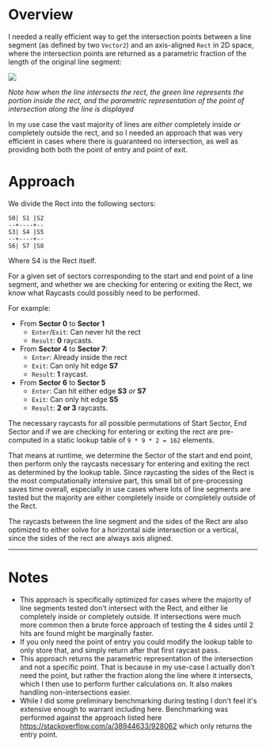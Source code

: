 # Overview

I needed a really efficient way to get the intersection points between a line segment (as defined by two `Vector2`) and an axis-aligned `Rect` in 2D space, where the intersection points are returned as a parametric fraction of the length of the original line segment:

![](https://i.imgur.com/XL6NVkd.gif)

_Note how when the line intersects the rect, the green line represents the portion inside the rect, and the parametric representation of the point of intersection along the line is displayed_

In my use case the vast majority of lines are *either* completely inside *or* completely outside the rect, and so I needed an approach that was very efficient in cases where there is guaranteed no intersection, as well as providing both both the point of entry and point of exit.

# Approach

We divide the Rect into the following sectors:
```
S0| S1 |S2
--+----+--
S3| S4 |S5
--+----+--
S6| S7 |S8
```
Where S4 is the Rect itself.

For a given set of sectors corresponding to the start and end point of a line segment, and whether we are checking for entering or exiting the Rect, we know what Raycasts could possibly need to be performed.

For example:
- From **Sector 0** to **Sector 1**
  - `Enter`/`Exit`: Can never hit the rect 
  - `Result`: **0** raycasts.
- From **Sector 4** to **Sector 7**: 
  - `Enter`: Already inside the rect
  - `Exit`: Can only hit edge **S7**
  - `Result`: **1** raycast.
- From **Sector 6** to **Sector 5**
  - `Enter`: Can hit either edge **S3** *or* **S7** 
  - `Exit`: Can only hit edge **S5**
  - `Result`: **2 or 3** raycasts.

The necessary raycasts for all possible permutations of Start Sector, End Sector and if we are checking for entering or exiting the rect are pre-computed in a static lookup table of `9 * 9 * 2 = 162` elements.

That means at runtime, we determine the Sector of the start and end point, then perform only the raycasts necessary for entering and exiting the rect as determined by the lookup table. Since raycasting the sides of the Rect is the most computationally intensive part, this small bit of pre-processing saves time overall, especially in use cases where lots of line segments are tested but the majority are either completely inside or completely outside of the Rect.

The raycasts between the line segment and the sides of the Rect are also optimized to either solve for a horizontal side intersection or a vertical, since the sides of the rect are always axis aligned.

-----

# Notes
- This approach is specifically optimized for cases where the majority of line segments tested don't intersect with the Rect, and either lie completely inside or completely outside. If intersections were much more common then a brute force approach of testing the 4 sides until 2 hits are found might be marginally faster.
- If you only need the point of entry you could modify the lookup table to only store that, and simply return after that first raycast pass.
- This approach returns the parametric representation of the intersection and not a specific point. That is because in my use-case I actually don't need the point, but rather the fraction along the line where it intersects, which I then use to perform further calculations on. It also makes handling non-intersections easier.
- While I did some preliminary benchmarking during testing I don't feel it's extensive enough to warrant including here. Benchmarking was performed against the approach listed here https://stackoverflow.com/a/38944633/928062 which only returns the entry point.